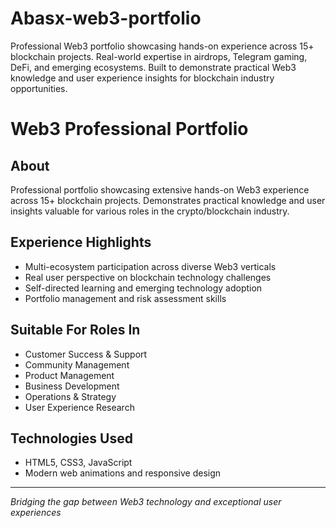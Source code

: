 # Abasx-web3-portfolio
Professional Web3 portfolio showcasing hands-on experience across 15+ blockchain projects. Real-world expertise in airdrops, Telegram gaming, DeFi, and emerging ecosystems. Built to demonstrate practical Web3 knowledge and user experience insights for blockchain industry opportunities.
# Web3 Professional Portfolio


## About
Professional portfolio showcasing extensive hands-on Web3 experience across 15+ blockchain projects. Demonstrates practical knowledge and user insights valuable for various roles in the crypto/blockchain industry.

## Experience Highlights
- Multi-ecosystem participation across diverse Web3 verticals
- Real user perspective on blockchain technology challenges
- Self-directed learning and emerging technology adoption
- Portfolio management and risk assessment skills

## Suitable For Roles In
- Customer Success & Support
- Community Management
- Product Management
- Business Development
- Operations & Strategy
- User Experience Research

## Technologies Used
- HTML5, CSS3, JavaScript
- Modern web animations and responsive design

---
*Bridging the gap between Web3 technology and exceptional user experiences*
